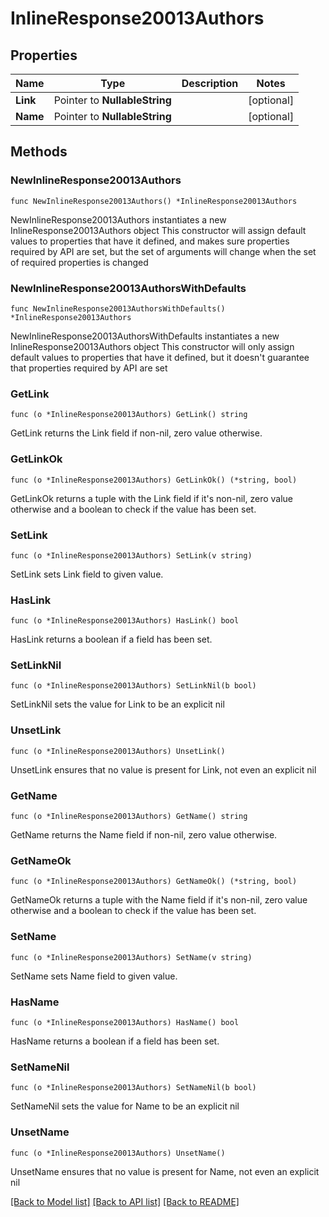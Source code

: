 # InlineResponse20013Authors

## Properties

Name | Type | Description | Notes
------------ | ------------- | ------------- | -------------
**Link** | Pointer to **NullableString** |  | [optional] 
**Name** | Pointer to **NullableString** |  | [optional] 

## Methods

### NewInlineResponse20013Authors

`func NewInlineResponse20013Authors() *InlineResponse20013Authors`

NewInlineResponse20013Authors instantiates a new InlineResponse20013Authors object
This constructor will assign default values to properties that have it defined,
and makes sure properties required by API are set, but the set of arguments
will change when the set of required properties is changed

### NewInlineResponse20013AuthorsWithDefaults

`func NewInlineResponse20013AuthorsWithDefaults() *InlineResponse20013Authors`

NewInlineResponse20013AuthorsWithDefaults instantiates a new InlineResponse20013Authors object
This constructor will only assign default values to properties that have it defined,
but it doesn't guarantee that properties required by API are set

### GetLink

`func (o *InlineResponse20013Authors) GetLink() string`

GetLink returns the Link field if non-nil, zero value otherwise.

### GetLinkOk

`func (o *InlineResponse20013Authors) GetLinkOk() (*string, bool)`

GetLinkOk returns a tuple with the Link field if it's non-nil, zero value otherwise
and a boolean to check if the value has been set.

### SetLink

`func (o *InlineResponse20013Authors) SetLink(v string)`

SetLink sets Link field to given value.

### HasLink

`func (o *InlineResponse20013Authors) HasLink() bool`

HasLink returns a boolean if a field has been set.

### SetLinkNil

`func (o *InlineResponse20013Authors) SetLinkNil(b bool)`

 SetLinkNil sets the value for Link to be an explicit nil

### UnsetLink
`func (o *InlineResponse20013Authors) UnsetLink()`

UnsetLink ensures that no value is present for Link, not even an explicit nil
### GetName

`func (o *InlineResponse20013Authors) GetName() string`

GetName returns the Name field if non-nil, zero value otherwise.

### GetNameOk

`func (o *InlineResponse20013Authors) GetNameOk() (*string, bool)`

GetNameOk returns a tuple with the Name field if it's non-nil, zero value otherwise
and a boolean to check if the value has been set.

### SetName

`func (o *InlineResponse20013Authors) SetName(v string)`

SetName sets Name field to given value.

### HasName

`func (o *InlineResponse20013Authors) HasName() bool`

HasName returns a boolean if a field has been set.

### SetNameNil

`func (o *InlineResponse20013Authors) SetNameNil(b bool)`

 SetNameNil sets the value for Name to be an explicit nil

### UnsetName
`func (o *InlineResponse20013Authors) UnsetName()`

UnsetName ensures that no value is present for Name, not even an explicit nil

[[Back to Model list]](../README.md#documentation-for-models) [[Back to API list]](../README.md#documentation-for-api-endpoints) [[Back to README]](../README.md)


